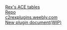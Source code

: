 [Rex's ACE tables](https://rexrainbow.github.io/C2RexDoc/c2rexpluginsACE/index.html "c2rexpluginsACE")  
[Repo](https://github.com/rexrainbow/C2RexDoc/blob/master/repo/index.md "repo")  
[c2rexplugins.weebly.com](https://rexrainbow.github.io/C2RexDoc/c2rexplugins.weebly.com/index.html "c2rexplugins.weebly.com")  
[New plugin document(WIP)](https://rexrainbow.github.io/C2RexDoc/plugins.md/index.html)
